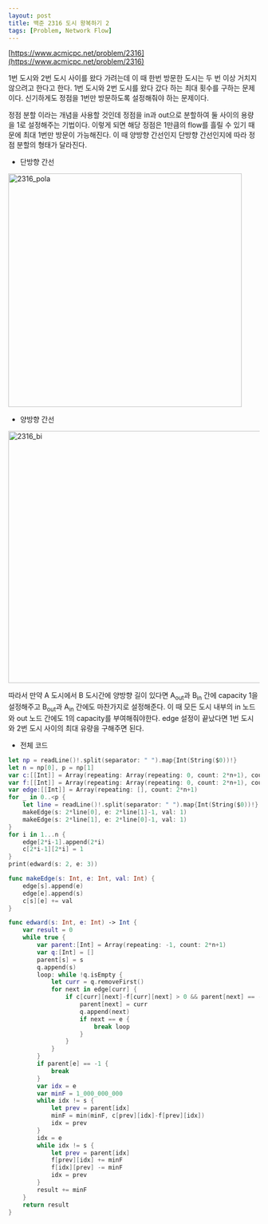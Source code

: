 ```yaml
---
layout: post
title: 백준 2316 도시 왕복하기 2
tags: [Problem, Network Flow]
---
```


[https://www.acmicpc.net/problem/2316](https://www.acmicpc.net/problem/2316)

1번 도시와 2번 도시 사이를 왔다 가려는데 이 때 한번 방문한 도시는 두 번 이상 거치지 않으려고 한다고 한다. 1번 도시와 2번 도시를 왔다 갔다 하는 최대 횟수를 구하는 문제이다. 신기하게도 정점을 1번만 방문하도록 설정해줘야 하는 문제이다.  

정점 분할 이라는 개념을 사용할 것인데 정점을 in과 out으로 분할하여 둘 사이의 용량을 1로 설정해주는 기법이다. 이렇게 되면 해당 정점은 1만큼의 flow를 흘릴 수 있기 때문에 최대 1번만 방문이 가능해진다. 이 때 양방향 간선인지 단방향 간선인지에 따라 정점 분할의 형태가 달라진다.  

- 단방향 간선



<img width="468" alt="2316_pola" src="https://user-images.githubusercontent.com/78075226/121019846-c2cdd780-c7da-11eb-8fe9-bc16668d49b5.png">

- 양방향 간선



<img width="505" alt="2316_bi" src="https://user-images.githubusercontent.com/78075226/121019852-c3ff0480-c7da-11eb-8b42-ccc19a687095.png">

따라서 만약 A 도시에서 B 도시간에 양방향 길이 있다면 A<sub>out</sub>과 B<sub>in</sub> 간에 capacity 1을 설정해주고 B<sub>out</sub>과 A<sub>in</sub> 간에도 마찬가지로 설정해준다. 이 때 모든 도시 내부의 in 노드와 out 노드 간에도 1의 capacity를 부여해줘야한다. edge 설정이 끝났다면 1번 도시와 2번 도시 사이의 최대 유량을 구해주면 된다.

- 전체 코드



```swift
let np = readLine()!.split(separator: " ").map{Int(String($0))!}
let n = np[0], p = np[1]
var c:[[Int]] = Array(repeating: Array(repeating: 0, count: 2*n+1), count: 2*n+1)
var f:[[Int]] = Array(repeating: Array(repeating: 0, count: 2*n+1), count: 2*n+1)
var edge:[[Int]] = Array(repeating: [], count: 2*n+1)
for _ in 0..<p {
    let line = readLine()!.split(separator: " ").map{Int(String($0))!}
    makeEdge(s: 2*line[0], e: 2*line[1]-1, val: 1)
    makeEdge(s: 2*line[1], e: 2*line[0]-1, val: 1)
}
for i in 1...n {
    edge[2*i-1].append(2*i)
    c[2*i-1][2*i] = 1
}
print(edward(s: 2, e: 3))

func makeEdge(s: Int, e: Int, val: Int) {
    edge[s].append(e)
    edge[e].append(s)
    c[s][e] += val
}

func edward(s: Int, e: Int) -> Int {
    var result = 0
    while true {
        var parent:[Int] = Array(repeating: -1, count: 2*n+1)
        var q:[Int] = []
        parent[s] = s
        q.append(s)
        loop: while !q.isEmpty {
            let curr = q.removeFirst()
            for next in edge[curr] {
                if c[curr][next]-f[curr][next] > 0 && parent[next] == -1 {
                    parent[next] = curr
                    q.append(next)
                    if next == e {
                        break loop
                    }
                }
            }
        }
        if parent[e] == -1 {
            break
        }
        var idx = e
        var minF = 1_000_000_000
        while idx != s {
            let prev = parent[idx]
            minF = min(minF, c[prev][idx]-f[prev][idx])
            idx = prev
        }
        idx = e
        while idx != s {
            let prev = parent[idx]
            f[prev][idx] += minF
            f[idx][prev] -= minF
            idx = prev
        }
        result += minF
    }
    return result
}
```

